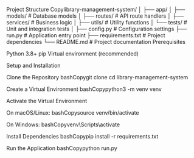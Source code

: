 Project Structure
Copylibrary-management-system/
│
├── app/
│   ├── models/          # Database models
│   ├── routes/          # API route handlers
│   ├── services/        # Business logic
│   ├── utils/           # Utility functions
│   └── tests/           # Unit and integration tests
│
├── config.py            # Configuration settings
├── run.py               # Application entry point
├── requirements.txt     # Project dependencies
└── README.md            # Project documentation
Prerequisites

Python 3.8+
pip
Virtual environment (recommended)

Setup and Installation

Clone the Repository
bashCopygit clone <repository-url>
cd library-management-system

Create a Virtual Environment
bashCopypython3 -m venv venv

Activate the Virtual Environment

On macOS/Linux:
bashCopysource venv/bin/activate

On Windows:
bashCopyvenv\Scripts\activate



Install Dependencies
bashCopypip install -r requirements.txt

Run the Application
bashCopypython run.py
